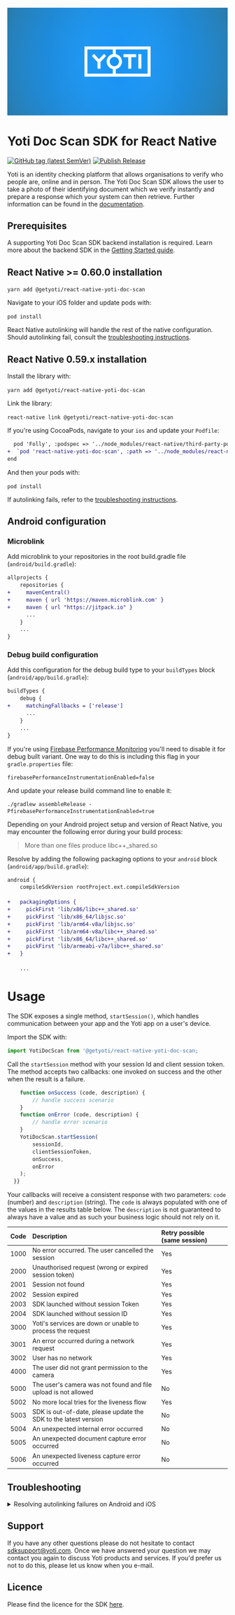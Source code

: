 ![YotiBanner](./yoti_banner.png)

# Yoti Doc Scan SDK for React Native

[![GitHub tag (latest SemVer)](https://img.shields.io/github/v/tag/getyoti/yoti-doc-scan-react-native?label=latest%20release)](https://github.com/getyoti/yoti-doc-scan-react-native/releases) [![Publish Release](https://github.com/getyoti/yoti-doc-scan-react-native/workflows/Publish%20Release/badge.svg)](https://github.com/getyoti/yoti-doc-scan-react-native/actions?query=workflow%3A%22Publish+Release%22)

Yoti is an identity checking platform that allows organisations to verify who people are, online and in person. The Yoti Doc Scan SDK allows the user to take a photo of their identifying document which we verify instantly and prepare a response which your system can then retrieve. Further information can be found in the [documentation](https://developers.yoti.com/yoti/getting-started-docscan).

## Prerequisites

A supporting Yoti Doc Scan SDK backend installation is required. Learn more about the backend SDK in the [Getting Started guide](https://developers.yoti.com/yoti/getting-started-docscan).

## React Native >= 0.60.0 installation

`yarn add @getyoti/react-native-yoti-doc-scan`

Navigate to your iOS folder and update pods with:

`pod install`

React Native autolinking will handle the rest of the native configuration. Should autolinking fail, consult the [troubleshooting instructions](#troubleshooting).

## React Native 0.59.x installation

Install the library with:

`yarn add @getyoti/react-native-yoti-doc-scan`

Link the library:

`react-native link @getyoti/react-native-yoti-doc-scan`

If you're using CocoaPods, navigate to your `ios` and update your `Podfile`:

```diff
  pod 'Folly', :podspec => '../node_modules/react-native/third-party-podspecs/Folly.podspec'
+  `pod 'react-native-yoti-doc-scan', :path => '../node_modules/react-native-yoti-doc-scan/react-native-yoti-doc-scan.podspec'`
end
```

And then your pods with:

`pod install`

If autolinking fails, refer to the [troubleshooting instructions](#troubleshooting).

## Android configuration

### Microblink

Add microblink to your repositories in the root build.gradle file (`android/build.gradle`):

```diff
allprojects {
    repositories {
+     mavenCentral()
+     maven { url 'https://maven.microblink.com' }
+     maven { url "https://jitpack.io" }
      ...
    }
    ...
}
```
### Debug build configuration

Add this configuration for the debug build type to your `buildTypes` block (`android/app/build.gradle`):

```diff
buildTypes {
    debug {
+     matchingFallbacks = ['release']
      ...
    }
    ...
}

```
If you're using [Firebase Performance Monitoring](https://rnfirebase.io/perf/usage) you'll need to disable it for debug built variant. One way to do this is including this flag in your `gradle.properties` file:
```
firebasePerformanceInstrumentationEnabled=false

```
And update your release build command line to enable it:
```
./gradlew assembleRelease -PfirebasePerformanceInstrumentationEnabled=true
``` 

Depending on your Android project setup and version of React Native, you
may encounter the following error during your build process:

> More than one files produce libc++_shared.so

Resolve by adding the following packaging options to your `android` block (`android/app/build.gradle`):

```diff
android {
    compileSdkVersion rootProject.ext.compileSdkVersion
    
+   packagingOptions {
+     pickFirst 'lib/x86/libc++_shared.so'
+     pickFirst 'lib/x86_64/libjsc.so'
+     pickFirst 'lib/arm64-v8a/libjsc.so'
+     pickFirst 'lib/arm64-v8a/libc++_shared.so'
+     pickFirst 'lib/x86_64/libc++_shared.so'
+     pickFirst 'lib/armeabi-v7a/libc++_shared.so'
+   }

    ...

```

# Usage

The SDK exposes a single method, `startSession()`, which handles communication between your app and the Yoti app on a user's device.

Import the SDK with:

```javascript
import YotiDocScan from '@getyoti/react-native-yoti-doc-scan;
```

Call the `startSession` method with your session Id and client session token.
The method accepts two callbacks: one invoked on success and the other when the result is a failure.

```javascript
    function onSuccess (code, description) {
        // handle success scenario
    }
    function onError (code, description) {
        // handle error scenario
    }
    YotiDocScan.startSession(
        sessionId,
        clientSessionToken,
        onSuccess,
        onError
    );
  }}
```

Your callbacks will receive a consistent response with two parameters: `code` (number) and `description` (string).
The `code` is always populated with one of the values in the results table below.
The `description` is not guaranteed to always have a value and as such your business logic should not rely on it.

Code | Description | Retry possible (same session)
:-- | :-- | :--
1000 | No error occurred. The user cancelled the session | Yes
2000 | Unauthorised request (wrong or expired session token) | Yes
2001 | Session not found | Yes
2002 | Session expired | Yes
2003 | SDK launched without session Token | Yes
2004 | SDK launched without session ID | Yes
3000 | Yoti's services are down or unable to process the request | Yes
3001 | An error occurred during a network request | Yes
3002 | User has no network | Yes
4000 | The user did not grant permission to the camera | Yes
5000 | The user's camera was not found and file upload is not allowed | No
5002 | No more local tries for the liveness flow | Yes
5003 | SDK is out-of-date, please update the SDK to the latest version | No
5004 | An unexpected internal error occurred | No
5005 | An unexpected document capture error occurred | No
5006 | An unexpected liveness capture error occurred | No

## Troubleshooting

<details>
	<summary>Resolving autolinking failures on Android and iOS</summary>


### iOS

Linker errors pertaining to Swift libraries such as `swiftFoundation` can be resolved with one or more of the solutions mentioned [in this oft-quoted StackOverflow discussion](https://stackoverflow.com/questions/52536380/why-linker-link-static-libraries-with-errors-ios), depending on your React Native version and project setup.

### Android

Android linking is performed in 3 steps:

#### android/settings.gradle

Add the following to your settings.gradle file as a new entry before the last line which has `include ':app'`:

```diff
+   include ':react-native-yoti-doc-scan'
+   project(':react-native-yoti-doc-scan').projectDir = new
+   File(rootProject.projectDir, '../node_modules/react-native-yoti-doc-scan/src/android')

    include ':app'
```

#### android/app/build.gradle

Find the `dependencies` block in your build.gradle file and add `implementation project(':react-native-yoti-doc-scan')`:

```diff
dependencies {
   ...
+   implementation project(':react-native-yoti-doc-scan')
}
```


#### android/app/src/main/java/..../MainApplication.java

Add an import for the package:

```diff
import android.app.Application;
import com.facebook.react.ReactApplication;
+ import com.yoti.reactnative.RNYotiDocScanPackage;
```

Find the `getPackages` function and add `new RNYotiDocScanPackage()` to the list of packages.

```diff
@Override
protected List<ReactPackage> getPackages() {
    return Arrays.<ReactPackage>asList(
        new MainReactPackage(),
+       new RNYotiDocScanPackage(),
        ...
```

</details>

## Support
If you have any other questions please do not hesitate to contact sdksupport@yoti.com.
Once we have answered your question we may contact you again to discuss Yoti products and services. If you'd prefer us not to do this, please let us know when you e-mail.

## Licence
Please find the licence for the SDK [here](https://www.yoti.com/wp-content/uploads/2019/08/Yoti-Doc-Scan-SDK-Terms.pdf).
